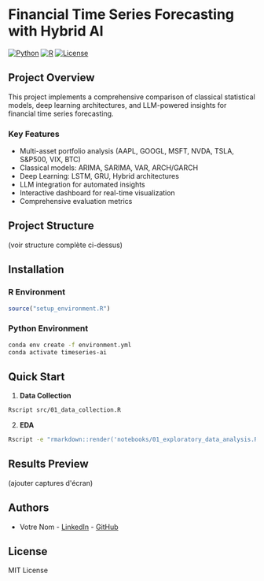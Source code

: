 # Financial Time Series Forecasting with Hybrid AI

[![Python](https://img.shields.io/badge/Python-3.9+-blue.svg)]()
[![R](https://img.shields.io/badge/R-4.3+-276DC3.svg)]()
[![License](https://img.shields.io/badge/License-MIT-green.svg)]()

## Project Overview

This project implements a comprehensive comparison of classical statistical models, deep learning architectures, and LLM-powered insights for financial time series forecasting.

### Key Features
-  Multi-asset portfolio analysis (AAPL, GOOGL, MSFT, NVDA, TSLA, S&P500, VIX, BTC)
-  Classical models: ARIMA, SARIMA, VAR, ARCH/GARCH
-  Deep Learning: LSTM, GRU, Hybrid architectures
-  LLM integration for automated insights
-  Interactive dashboard for real-time visualization
-  Comprehensive evaluation metrics

## Project Structure
(voir structure complète ci-dessus)

## Installation

### R Environment
```r
source("setup_environment.R")
```

### Python Environment
```bash
conda env create -f environment.yml
conda activate timeseries-ai
```

## Quick Start

1. **Data Collection**
```bash
Rscript src/01_data_collection.R
```

2. **EDA**
```bash
Rscript -e "rmarkdown::render('notebooks/01_exploratory_data_analysis.Rmd')"
```

## Results Preview
(ajouter captures d'écran)

## Authors
- Votre Nom - [LinkedIn](votre-lien) - [GitHub](votre-lien)

## License
MIT License
